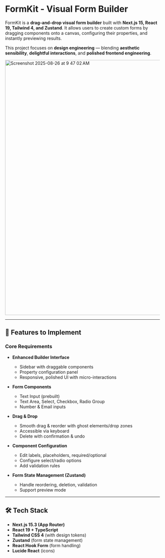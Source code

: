 # FormKit - Visual Form Builder

FormKit is a **drag-and-drop visual form builder** built with **Next.js 15, React 19, Tailwind 4, and Zustand**. It allows users to create custom forms by dragging components onto a canvas, configuring their properties, and instantly previewing results.  

This project focuses on **design engineering** — blending **aesthetic sensibility**, **delightful interactions**, and **polished frontend engineering**.

<img width="1512" height="831" alt="Screenshot 2025-08-26 at 9 47 02 AM" src="https://github.com/user-attachments/assets/194494ae-90ed-4dea-afa5-43842c9a92db" />

---

## 🚀 Features to Implement

### Core Requirements
- **Enhanced Builder Interface**
  - Sidebar with draggable components  
  - Property configuration panel  
  - Responsive, polished UI with micro-interactions  

- **Form Components**
  - Text Input (prebuilt)  
  - Text Area, Select, Checkbox, Radio Group  
  - Number & Email inputs  

- **Drag & Drop**
  - Smooth drag & reorder with ghost elements/drop zones  
  - Accessible via keyboard  
  - Delete with confirmation & undo  

- **Component Configuration**
  - Edit labels, placeholders, required/optional  
  - Configure select/radio options  
  - Add validation rules  

- **Form State Management (Zustand)**
  - Handle reordering, deletion, validation  
  - Support preview mode  

---

## 🛠 Tech Stack
- **Next.js 15.3 (App Router)**  
- **React 19 + TypeScript**  
- **Tailwind CSS 4** (with design tokens)  
- **Zustand** (form state management)  
- **React Hook Form** (form handling)  
- **Lucide React** (icons)   


